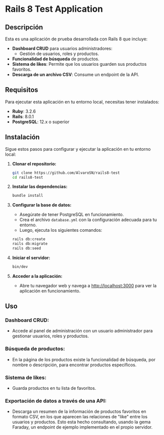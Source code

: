 # Rails 8 Test Application

## Descripción

Esta es una aplicación de prueba desarrollada con Rails 8 que incluye:

- **Dashboard CRUD** para usuarios administradores:
  - Gestión de usuarios, roles y productos.
- **Funcionalidad de búsqueda** de productos.
- **Sistema de likes**: Permite que los usuarios guarden sus productos favoritos.
- **Descarga de un archivo CSV**: Consume un endpoint de la API.

## Requisitos

Para ejecutar esta aplicación en tu entorno local, necesitas tener instalados:

- **Ruby**: 3.2.6
- **Rails**: 8.0.1
- **PostgreSQL**: 12.x o superior

## Instalación

Sigue estos pasos para configurar y ejecutar la aplicación en tu entorno local:

1. **Clonar el repositorio:**

   ```sh
   git clone https://github.com/AlvaroSN/rails8-test
   cd rails8-test
   ```

2. **Instalar las dependencias:**

   ```sh
   bundle install
   ```

3. **Configurar la base de datos:**
   - Asegúrate de tener PostgreSQL en funcionamiento.
   - Crea el archivo `database.yml` con la configuración adecuada para tu entorno.
   - Luego, ejecuta los siguientes comandos:

   ```sh
   rails db:create
   rails db:migrate
   rails db:seed
   ```

4. **Iniciar el servidor:**

   ```sh
   bin/dev
   ```

5. **Acceder a la aplicación:**
   - Abre tu navegador web y navega a [http://localhost:3000](http://localhost:3000) para ver la aplicación en funcionamiento.

## Uso

### Dashboard CRUD:
- Accede al panel de administración con un usuario administrador para gestionar usuarios, roles y productos.

### Búsqueda de productos:
- En la página de los productos existe la funcionalidad de búsqueda, por nombre o descripción, para encontrar productos específicos.

### Sistema de likes:
- Guarda productos en tu lista de favoritos.

### Exportación de datos a través de una API:
- Descarga un resumen de la información de productos favoritos en formato CSV, en los que aparecen las relaciones de "like" entre los usuarios y productos. Esto esta hecho consultando, usando la gema Faraday, un endpoint de ejemplo implementado en el propio servidor.


